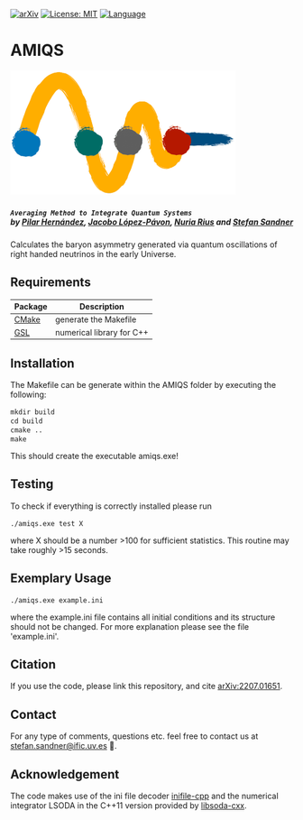 [![arXiv](https://img.shields.io/badge/arXiv-2207.01651-B31B1B.svg)](http://arxiv.org/abs/2207.01651) [![License: MIT](https://img.shields.io/badge/License-MIT-yellow.svg)](https://opensource.org/licenses/MIT) [![Language](https://img.shields.io/badge/language-C++-green.svg)](https://www.cplusplus.com)



# AMIQS

<img src="github_fig/logo_transparent.png" width="400"> 

##### *`Averaging Method to Integrate Quantum Systems`*<br/> *by [Pilar Hernández](https://inspirehep.net/authors/1006155?ui-citation-summary=true), [Jacobo López-Pávon](https://inspirehep.net/authors/1050355?ui-citation-summary=true), [Nuria Rius](https://inspirehep.net/authors/991635?ui-citation-summary=true) and [Stefan Sandner](https://inspirehep.net/authors/1741540?ui-citation-summary=true)*

Calculates the baryon asymmetry generated via quantum oscillations of right handed neutrinos in the early Universe. 


## Requirements

| Package | Description |
| ------ | ----------- |
| [CMake](https://cmake.org)   | generate the Makefile |
| [GSL](https://www.gnu.org/software/gsl/) | numerical library for C++ |


## Installation

The Makefile can be generate within the AMIQS folder by executing the following:

    mkdir build
    cd build
    cmake ..
    make

This should create the executable amiqs.exe!

## Testing
To check if everything is correctly installed please run

    ./amiqs.exe test X

where X should be a number >100 for sufficient statistics.
This routine may take roughly >15 seconds.

## Exemplary Usage

    ./amiqs.exe example.ini

where the example.ini file contains all initial conditions and its structure should not be changed.
For more explanation please see the file 'example.ini'. 



## Citation

If you use the code, please link this repository, and cite [arXiv:2207.01651](http://arxiv.org/abs/2207.01651).

## Contact

For any type of comments, questions etc. feel free to contact us at <stefan.sandner@ific.uv.es> :otter:.

## Acknowledgement 

The code makes use of the ini file decoder [inifile-cpp](https://github.com/Rookfighter/inifile-cpp) and the numerical integrator LSODA 
in the C++11 version provided by [libsoda-cxx](https://github.com/dilawar/libsoda-cxx).



